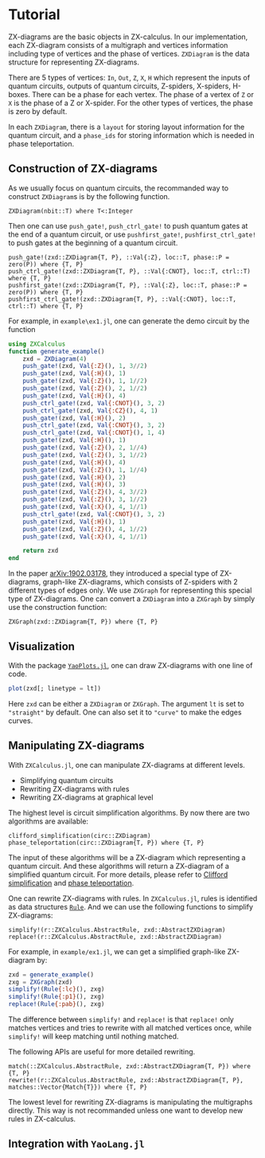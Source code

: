 # Tutorial

ZX-diagrams are the basic objects in ZX-calculus. In our implementation, each
ZX-diagram consists of a multigraph and vertices information including type of
vertices and the phase of vertices. `ZXDiagram` is the data structure for representing
ZX-diagrams.

There are 5 types of vertices: `In`, `Out`, `Z`, `X`, `H` which represent the
inputs of quantum circuits, outputs of quantum circuits, Z-spiders, X-spiders,
H-boxes. There can be a phase for each vertex. The phase of a vertex of `Z` or
`X` is the phase of a Z or X-spider. For the other types of vertices, the phase
is zero by default.

In each `ZXDiagram`, there is a `layout` for storing layout information for the
quantum circuit, and a `phase_ids` for storing information which is needed in phase
teleportation.

## Construction of ZX-diagrams

As we usually focus on quantum circuits, the recommanded way to construct `ZXDiagram`s
is by the following function.
```@docs
ZXDiagram(nbit::T) where T<:Integer
```
Then one can use `push_gate!`, `push_ctrl_gate!` to push quantum gates at the end
of a quantum circuit, or use `pushfirst_gate!`, `pushfirst_ctrl_gate!` to push
gates at the beginning of a quantum circuit.
```@docs
push_gate!(zxd::ZXDiagram{T, P}, ::Val{:Z}, loc::T, phase::P = zero(P)) where {T, P}
push_ctrl_gate!(zxd::ZXDiagram{T, P}, ::Val{:CNOT}, loc::T, ctrl::T) where {T, P}
pushfirst_gate!(zxd::ZXDiagram{T, P}, ::Val{:Z}, loc::T, phase::P = zero(P)) where {T, P}
pushfirst_ctrl_gate!(zxd::ZXDiagram{T, P}, ::Val{:CNOT}, loc::T, ctrl::T) where {T, P}
```

For example, in `example\ex1.jl`, one can generate the demo circuit by the function
```julia
using ZXCalculus
function generate_example()
    zxd = ZXDiagram(4)
    push_gate!(zxd, Val{:Z}(), 1, 3//2)
    push_gate!(zxd, Val{:H}(), 1)
    push_gate!(zxd, Val{:Z}(), 1, 1//2)
    push_gate!(zxd, Val{:Z}(), 2, 1//2)
    push_gate!(zxd, Val{:H}(), 4)
    push_ctrl_gate!(zxd, Val{:CNOT}(), 3, 2)
    push_ctrl_gate!(zxd, Val{:CZ}(), 4, 1)
    push_gate!(zxd, Val{:H}(), 2)
    push_ctrl_gate!(zxd, Val{:CNOT}(), 3, 2)
    push_ctrl_gate!(zxd, Val{:CNOT}(), 1, 4)
    push_gate!(zxd, Val{:H}(), 1)
    push_gate!(zxd, Val{:Z}(), 2, 1//4)
    push_gate!(zxd, Val{:Z}(), 3, 1//2)
    push_gate!(zxd, Val{:H}(), 4)
    push_gate!(zxd, Val{:Z}(), 1, 1//4)
    push_gate!(zxd, Val{:H}(), 2)
    push_gate!(zxd, Val{:H}(), 3)
    push_gate!(zxd, Val{:Z}(), 4, 3//2)
    push_gate!(zxd, Val{:Z}(), 3, 1//2)
    push_gate!(zxd, Val{:X}(), 4, 1//1)
    push_ctrl_gate!(zxd, Val{:CNOT}(), 3, 2)
    push_gate!(zxd, Val{:H}(), 1)
    push_gate!(zxd, Val{:Z}(), 4, 1//2)
    push_gate!(zxd, Val{:X}(), 4, 1//1)

    return zxd
end
```

In the paper [arXiv:1902.03178](https://arxiv.org/abs/1902.03178), they introduced
a special type of ZX-diagrams, graph-like ZX-diagrams, which consists of Z-spiders
with 2 different types of edges only. We use `ZXGraph` for representing this
special type of ZX-diagrams. One can convert a `ZXDiagram` into a `ZXGraph` by
simply use the construction function:
```@docs
ZXGraph(zxd::ZXDiagram{T, P}) where {T, P}
```


## Visualization

With the package [`YaoPlots.jl`](https://github.com/QuantumBFS/YaoPlots.jl),
one can draw ZX-diagrams with one line of code.
```julia
plot(zxd[; linetype = lt])
```
Here `zxd` can be either a `ZXDiagram` or `ZXGraph`. The argument `lt` is set to
`"straight"` by default. One can also set it to `"curve"` to make the edges curves.


## Manipulating ZX-diagrams

With `ZXCalculus.jl`, one can manipulate ZX-diagrams at different levels.
- Simplifying quantum circuits
- Rewriting ZX-diagrams with rules
- Rewriting ZX-diagrams at graphical level

The highest level is circuit simplification algorithms. By now there are two
algorithms are available:
```@docs
clifford_simplification(circ::ZXDiagram)
phase_teleportation(circ::ZXDiagram{T, P}) where {T, P}
```
The input of these algorithms will be a ZX-diagram which representing a quantum
circuit. And these algorithms will return a ZX-diagram of a simplified quantum
circuit. For more details, please refer to [Clifford simplification](https://arxiv.org/abs/1902.03178)
and [phase teleportation](https://arxiv.org/abs/1903.10477).

One can rewrite ZX-diagrams with rules. In `ZXCalculus.jl`, rules is identified
as data structures [`Rule`](@ref).
And we can use the following functions to simplify ZX-diagrams:
```@docs
simplify!(r::ZXCalculus.AbstractRule, zxd::AbstractZXDiagram)
replace!(r::ZXCalculus.AbstractRule, zxd::AbstractZXDiagram)
```
For example, in `example/ex1.jl`, we can get a simplified graph-like ZX-diagram by:
```julia
zxd = generate_example()
zxg = ZXGraph(zxd)
simplify!(Rule{:lc}(), zxg)
simplify!(Rule{:p1}(), zxg)
replace!(Rule{:pab}(), zxg)
```

The difference between `simplify!` and `replace!` is that `replace!` only matches
vertices and tries to rewrite with all matched vertices once, while `simplify!`
will keep matching until nothing matched.

The following APIs are useful for more detailed rewriting.
```@docs
match(::ZXCalculus.AbstractRule, zxd::AbstractZXDiagram{T, P}) where {T, P}
rewrite!(r::ZXCalculus.AbstractRule, zxd::AbstractZXDiagram{T, P}, matches::Vector{Match{T}}) where {T, P}
```

The lowest level for rewriting ZX-diagrams is manipulating the multigraphs directly.
This way is not recommanded unless one want to develop new rules in ZX-calculus.

## Integration with `YaoLang.jl`
